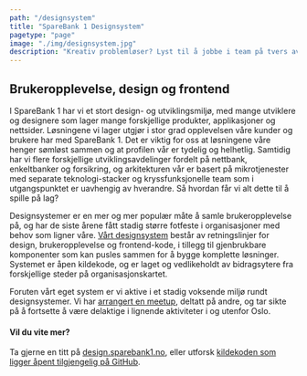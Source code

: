 ```yaml
---
path: "/designsystem"
title: "SpareBank 1 Designsystem"
pagetype: "page"
image: "./img/designsystem.jpg"
description: "Kreativ problemløser? Lyst til å jobbe i team på tvers av fagdisipliner? Med mulighet til å fordype deg faglig?"
---
```


## Brukeropplevelse, design og frontend

I SpareBank 1 har vi et stort design- og utviklingsmiljø, med mange utviklere og designere som lager mange forskjellige produkter, applikasjoner og nettsider. Løsningene vi lager utgjør i stor grad opplevelsen våre kunder og brukere har med SpareBank 1. Det er viktig for oss at løsningene våre henger sømløst sammen og at profilen vår er tydelig og helhetlig. Samtidig har vi flere forskjellige utviklingsavdelinger fordelt på nettbank, enkeltbanker og forsikring, og arkitekturen vår er basert på mikrotjenester med separate teknologi-stacker og kryssfunksjonelle team som i utgangspunktet er uavhengig av hverandre. Så hvordan får vi alt dette til å spille på lag?

Designsystemer er en mer og mer populær måte å samle brukeropplevelse på, og har de siste årene fått stadig større fotfeste i organisasjoner med behov som ligner våre. [Vårt designsystem](https://design.sparebank1.no/) består av retningslinjer for design, brukeropplevelse og frontend-kode, i tillegg til gjenbrukbare komponenter som kan pusles sammen for å bygge komplette løsninger. Systemet er åpen kildekode, og er laget og vedlikeholdt av bidragsytere fra forskjellige steder på organisasjonskartet.

Foruten vårt eget system er vi aktive i et stadig voksende miljø rundt designsystemer. Vi har [arrangert en meetup](https://medium.com/sparebank1-digital/design-system-power-lunch-eaa94aa0a4c1), deltatt på andre, og tar sikte på å fortsette å være delaktige i lignende aktiviteter i og utenfor Oslo.

#### Vil du vite mer?
Ta gjerne en titt på [design.sparebank1.no](https://design.sparebank1.no/), eller utforsk [kildekoden som ligger åpent tilgjengelig på GitHub](https://github.com/SpareBank1/designsystem).